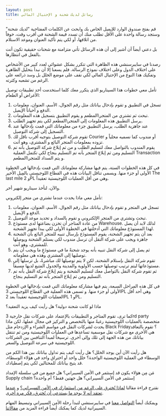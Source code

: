 ```yaml
---
layout: post
title: رسائل لديك شحنة و الإحتيال المالي
---
```

قم بفتح صندوق الوارد للإيميل الخاص بك وابحث عن الكلمات المفتاحية "لديك شحنة" وستجد رسالة واحدة على الأقل تطلب منك أن تسدد قيمة الشحنة في أقرب وقت، خوفاً من اتلافها، أو لكي يتم تأكيد العنوان وموعد الاستلام.

بل دعني أيضاً أن أشير إلى أن هذه الرسائل تأتي متزامنة مع شحنات حقيقية تكون أنت بالفعل في انتظارها.

رصدنا في سايبرسنشي هذه الظاهرة التي تتكرر بشكل عشوائي لعدد كبير من الأشخاص على اختلاف الدول وعلى اختلاف نموذج الرسالة. فلم يسعنا إلا أن نبدأ بتحليل الظاهرة وتفكيك هذا النوع من الإحتيال المالي لكي نقف على موضع الخلل بل وسد ذرائعه على الرغم من تشعبه وكثرته.

تأمل معي خطوات هذا السيناريو الذي يتكرر معك كلما استخدمت أحد تطبيقات توصيل الأغراض أو الطعام:

1. تسجل في التطبيق و تقوم بإدخال بياناتك مثل رقم الجوال، الأسم، العنوان، معلومات الدفع و أحياناً الإيميل. 
2. تبحث ثم تشتري من المتجر\المطعم و يقوم التطبيق بتسجيل هذه المعلومات.
3. يرسل التطبيق هذه المعلومات إلى المتجر\المطعم لكي يتم تجهيز الطلب.
4. عند جاهزية الطلب، يرسل التطبيق جزء من معلوماتك التي قمت بإدخالها عند التسجيل إلى شركة التوصيل.
5. تقوم شركة التوصيل بتوجيه أقرب ناقل لك Courier أو مندوب كما نسميه محلياً و تزوده بمعلومات المتجر البائع و المشتري، وهو أنت.
6. يقوم المندوب بالتواصل معك لتسليم الطلب و من ثم إبلاغ شركة التوصيل بأنه تم التسليم ومن ثم إبلاغ المتجر بأنه تم التسليم بنجاح لكي تكتمل العملية Transaction و يتم السداد للمتجر\المطعم.

في كل هذه الخطوات الستة، يتم فيها مشاركة معلوماتك التي قمت بإدخالها في الخطوة الأولى أو جزء منها. ويسمى تناقل البيانات هذه في القطاع اللوجيستي بالمِيل الأخير The last mile و 2PL وهي من أقل العمليات اللوجيستية تعقيداً.

والآن، لنأخذ سيناريو شهير أخر.

تأمل معي ماذا يحدث عندما تشتري من متجر إلكتروني:
1. تسجل في المتجر و تقوم بإدخال بياناتك مثل رقم الجوال، الأسم، العنوان، معلومات الدفع و الإيميل.
2. تبحث وتشتري من المتجر الإلكتروني و تقوم بالسداد و تحديد موعد التوصيل.
3. من عادة المتاجر أن تخزن بضاعتها لدى مستودَع Warehouse. لذلك لابد أن يصل لهذا المستودَع معلوماتك التي أدخلتها في الخطوة الأولى لكي يبدأ تجهيز الشحنة.
4. بعد أن يتم تجهيز الشحنة، يقوم المستودَع بإرسال تنبيه للمتجر البائع بأن الشحنة جاهزة ويجب على شركة النقل أن ترسل مندوب لكي يستلم الشحنة ويوصلها للمشتري، وهو أنت.
5. ثم يصل إلى شركة النقل تنبيه بأنه يوجد شحنةً ما في مستودَعٍ ما ويجب أن يتم توصليها إلى المشتري وهذه هي معلوماته.
6. تقوم شركة النقل بإستلام الشحنة، لكن لا يتم توصيلها لك مباشرةً، بل ترسلها إلى مستودَعاتها ليتم ترتيب توصيلها حسب الأولوية والمدينة والجدول المتبع لديها مسبقاً.
7. ثم تقوم شركة النقل بالتواصل معك لتسليم الشحنة و يتم إبلاغ شركة النقل بأنه تم التسليم ومن ثم إبلاغ المتجر بأنه تم التسليم بنجاح.

في كل هذه المراحل السبعة، يتم فيها مشاركة معلوماتك التي قمت بإدخالها في الخطوة الأولى أو جزء منها. و تسمى هذه العملية في القطاع اللوجيستي 3PL وهي أحد أقل العمليات اللوجيستية تعقيداً بعد 2PL و 1PL.

ماذا لو كانت شحنة دولية؟ هل رأيت كيف يزيد التعقيد؟

كما ترى، تقوم المتاجر و التطبيقات بالإعتماد على شركات نقل خارجية 3rd party متخصصة بالعمليات اللوجيستية رغبةً منها بالتخصص و التركيز في مجال عملها، لكن ماذا يحدث لشركات النقل في مواسم الشراء و الإزدحام مثل Black Friday؟ تقوم بالتعاقد هي الأخرى مع شركات نقل موسمية تساعدها في العمليات اللوجيستية ومن ثم تنتقل بياناتك من هذه الجهة إلى تلك وإلى أخرى. ترسيخاً لمبدأ التنافس بين الشركات اللوجيستية في سرعة التوصيل والسعر.

هل رأيت الآن أين يوجد الخلل؟ هل رأيت كيف يتم تداول بياناتك بين هذا الكم من الوسطاء في العملية اللوجيستية الواحدة؟ خلل واحد أو اختراق واحد في هؤلاء الوسطاء، قد يتيح بياناتك للمحتالين لكي يتم إصطيادك.

مَن مِن هؤلاء يكون قد إستثمر في الأمن السيبراني؟ هل جميع من في سلسلة الإمداد Supply chain إستثمر في الأمن السيبراني؟ هل جهتين فقط؟ أم واحدة؟ 

نقترح قراءة مقالنا [لماذا تُخترق على الرغم من إستثمارك في الأمن السيبراني؟](https://blog.cybersenshi.com/going-back-to-basics-in-cybersecurity) و [عندما تعتقد أنه لا يوجد ما يستدعي أن تُخترق، فكر مرة أخرى](https://blog.cybersenshi.com/why-i-get-hacked/).

ويمكنك أيضاً [التواصل معنا](https://www.cybersenshi.com/pages/contact/) في سايبرسنشي لتبدأ رحلة الأمن السيبراني وتبسيط المهام السيبرانية لديك كما يمكنك أيضاً قراءة المزيد من [مقالاتنا](https://blog.cybersenshi.com/).

